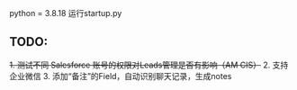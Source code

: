 python = 3.8.18
运行startup.py

## TODO: 
~~1. 测试不同 Salesforce 账号的权限对Leads管理是否有影响（AM CIS）~~
2. 支持企业微信
3. 添加“备注”的Field，自动识别聊天记录，生成notes
